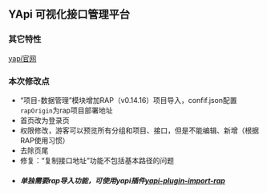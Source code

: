 ## YApi  可视化接口管理平台
### 其它特性

[yapi官网](http://yapi.demo.qunar.com)

### 本次修改点
*  “项目-数据管理”模块增加RAP（v0.14.16）项目导入，confif.json配置`rapOrigin`为rap项目部署地址
*  首页改为登录页
*  权限修改，游客可以预览所有分组和项目、接口，但是不能编辑、新增（根据RAP使用习惯）
*  去除页尾
*  修复：“复制接口地址”功能不包括基本路径的问题
* #### *单独需要rap导入功能，可使用yapi插件[yapi-plugin-import-rap](https://www.npmjs.com/package/yapi-plugin-import-rap)*



